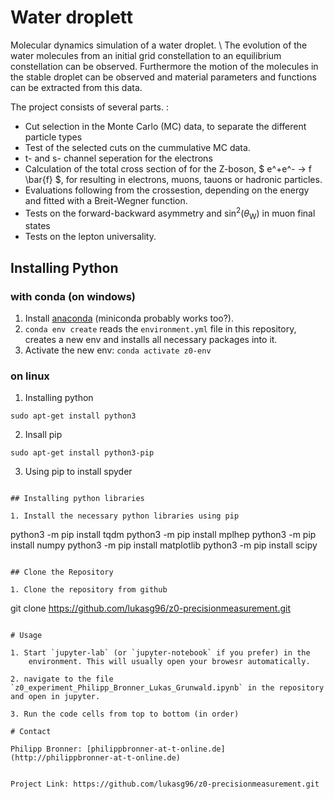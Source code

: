 # Water droplett

Molecular dynamics simulation of a water droplet. \\
The evolution of the water molecules from an initial grid constellation to an equilibrium constellation can be observed. 
Furthermore the motion of the molecules in the stable droplet can be observed and material parameters and functions can be extracted from this data.

The project consists of several parts. :

- Cut selection in the Monte Carlo (MC) data, to separate the different particle types
- Test of the selected cuts on the cummulative MC data.
- t- and s- channel seperation for the electrons
- Calculation of the total cross section of for the Z-boson, $ e^+e^- -> f \bar{f} $, for resulting in electrons, muons, tauons or hadronic particles.
- Evaluations following from the crossestion, depending on the energy and fitted with a Breit-Wegner function.
- Tests on the forward-backward asymmetry and $\sin^2(\theta_\text{W})$ in muon final states
- Tests on the lepton universality.

## Installing Python

### with conda (on windows)

1. Install [anaconda](https://docs.anaconda.com/anaconda/install/) (miniconda probably works too?).
2. `conda env create` reads the `environment.yml` file in this
    repository, creates a new env and installs all necessary packages
    into it.
3. Activate the new env: `conda activate z0-env`

### on linux

1. Installing python

```
sudo apt-get install python3
```

2. Insall pip

```
sudo apt-get install python3-pip
```

3. Using pip to install spyder
```

## Installing python libraries

1. Install the necessary python libraries using pip

```
python3 -m pip install tqdm
python3 -m pip install mplhep
python3 -m pip install numpy
python3 -m pip install matplotlib
python3 -m pip install scipy
```

## Clone the Repository

1. Clone the repository from github

```
git clone https://github.com/lukasg96/z0-precisionmeasurement.git
```

# Usage

1. Start `jupyter-lab` (or `jupyter-notebook` if you prefer) in the
    environment. This will usually open your browesr automatically.

2. navigate to the file `z0_experiment_Philipp_Bronner_Lukas_Grunwald.ipynb` in the repository and open in jupyter.

3. Run the code cells from top to bottom (in order)

# Contact

Philipp Bronner: [philippbronner-at-t-online.de](http://philippbronner-at-t-online.de)


Project Link: https://github.com/lukasg96/z0-precisionmeasurement.git

